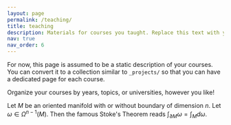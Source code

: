 ```yaml
---
layout: page
permalink: /teaching/
title: teaching
description: Materials for courses you taught. Replace this text with your description.
nav: true
nav_order: 6
---
```


For now, this page is assumed to be a static description of your courses. You can convert it to a collection similar to `_projects/` so that you can have a dedicated page for each course.

Organize your courses by years, topics, or universities, however you like!

Let $M$ be an oriented manifold with or without boundary of dimension $n$. Let $\omega \in \Omega^{n-1}(M)$. Then the famous Stoke's Theorem reads $\int_{\partial M} \omega = \int_M d\omega$.
